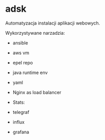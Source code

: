 # adsk

Automatyzacja instalacji aplikacji webowych.

Wykorzystywane narzadzia:

* ansible
* aws vm
* epel repo
* java runtime env
* yaml

* Nginx as load balancer

* Stats:
* telegraf
* influx
* grafana
